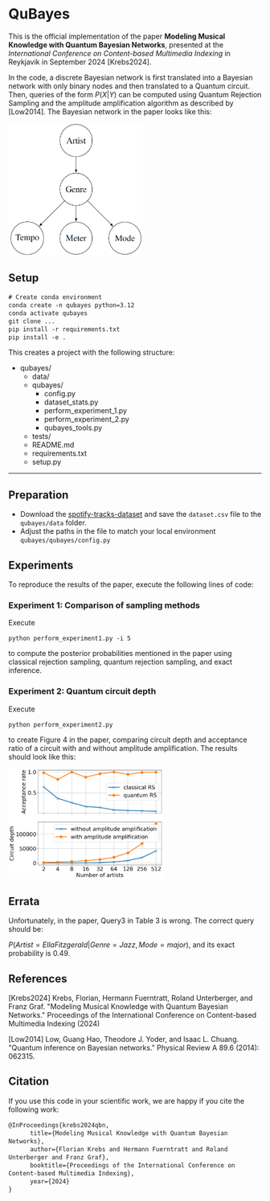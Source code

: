 # QuBayes

This is the official implementation of the paper **Modeling Musical Knowledge with Quantum Bayesian Networks**, presented at the *International Conference on Content-based Multimedia Indexing* in Reykjavik in September 2024 [Krebs2024].

In the code, a discrete Bayesian network is first translated into a Bayesian network with only binary nodes and then translated to a Quantum circuit. Then, queries of the form $P(X | Y)$ can be computed using Quantum Rejection Sampling and the amplitude amplification algorithm as described by [Low2014]. The Bayesian network in the paper looks like this:

<img src="figs/bn.png" style="zoom: 30%;" />


## Setup

```
# Create conda environment
conda create -n qubayes python=3.12
conda activate qubayes
git clone ...
pip install -r requirements.txt
pip install -e .
```

This creates a project with the following structure:

* qubayes/
  * data/
  * qubayes/
    * config.py
    * dataset_stats.py
    * perform_experiment_1.py
    * perform_experiment_2.py
    * qubayes_tools.py
  * tests/
  * README.md
  * requirements.txt
  * setup.py

------------

## Preparation

* Download the [spotify-tracks-dataset](https://huggingface.co/datasets/maharshipandya/spotify-tracks-dataset) and save the `dataset.csv` file to the `qubayes/data` folder.
* Adjust the paths in the file to match your local environment `qubayes/qubayes/config.py`

## Experiments

To reproduce the results of the paper, execute the following lines of code:

### Experiment 1: Comparison of sampling methods

Execute

```
python perform_experiment1.py -i 5
```

to compute the posterior probabilities mentioned in the paper using classical rejection sampling, quantum rejection sampling, and exact inference.

### Experiment 2: Quantum circuit depth

Execute

```
python perform_experiment2.py
```

to create Figure 4 in the paper, comparing circuit depth and acceptance ratio of a circuit with and without amplitude amplification. The results should look like this:

<img src="figs/fig4_results.png" style="zoom: 30%;" />

## Errata

Unfortunately, in the paper, Query3 in Table 3 is wrong. The correct query should be:

$P(Artist=Ella Fitzgerald | Genre=Jazz, Mode=major)$, and its exact probability is 0.49.

## References
[Krebs2024]  Krebs, Florian, Hermann Fuerntratt, Roland Unterberger, and Franz Graf. "Modeling Musical Knowledge with Quantum Bayesian Networks." Proceedings of the International Conference on Content-based Multimedia Indexing (2024)

[Low2014]	 Low, Guang Hao, Theodore J. Yoder, and Isaac L. Chuang. "Quantum inference on Bayesian networks." Physical Review A 89.6 (2014): 062315.



## Citation

If you use this code in your scientific work, we are happy if you cite the following work:

```shell
@InProceedings{krebs2024qbn,
      title={Modeling Musical Knowledge with Quantum Bayesian Networks}, 
      author={Florian Krebs and Hermann Fuerntratt and Roland Unterberger and Franz Graf},
      booktitle={Proceedings of the International Conference on Content-based Multimedia Indexing},
      year={2024}
}
```

